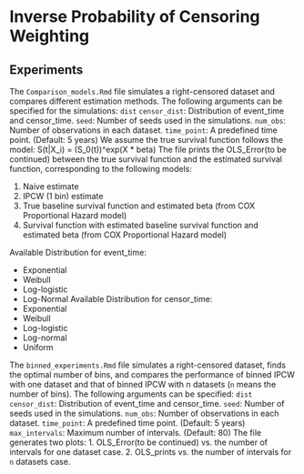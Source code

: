 # Inverse Probability of Censoring Weighting

## Experiments
The `Comparison_models.Rmd` file simulates a right-censored dataset and compares different estimation methods. The following arguments can be specified for the simulations:
 `dist` `censor_dist`: Distribution of event_time and censor_time.
 `seed`: Number of seeds used in the simulations.
 `num_obs`: Number of observations in each dataset.
 `time_point`: A predefined time point. (Default: 5 years)
We assume the true survival function follows the model: S(t|X_i) = (S_0(t))^exp(X * beta)
 The file prints the OLS_Error(to be continued) between the true survival function and the estimated survival function, corresponding to the following models:
 1. Naive estimate
 2. IPCW (1 bin) estimate
 3. True baseline survival function and estimated beta (from COX Proportional Hazard model)
 4. Survival function with estimated baseline survival function and estimated beta (from COX Proportional Hazard model)

 Available Distribution for event_time:
   - Exponential
   - Weibull
   - Log-logistic
   - Log-Normal
Available Distribution for censor_time:
   - Exponential
   - Weibull
   - Log-logistic
   - Log-normal
   - Uniform

The `binned_experiments.Rmd` file simulates a right-censored dataset, finds the optimal number of bins, and compares the performance of binned IPCW with one dataset and that of binned IPCW with n datasets (`n` means the number of bins). The following arguments can be specified:
   `dist` `censor_dist`: Distribution of event_time and censor_time.
   `seed`: Number of seeds used in the simulations.
   `num_obs`: Number of observations in each dataset.
   `time_point`: A predefined time point. (Default: 5 years)
   `max_intervals`: Maximum number of intervals. (Default: 80)
The file generates two plots: 
    1. OLS_Error(to be continued) vs. the number of intervals for one dataset case.
    2. OLS_prints vs. the number of intervals for `n` datasets case.

 

